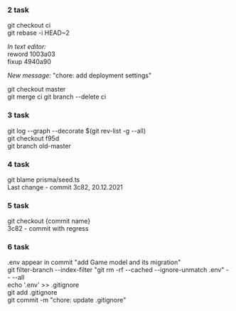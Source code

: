 ### 2 task
git checkout ci  
git rebase -i HEAD~2  

*In text editor:*  
reword 1003a03  
fixup 4940a90

*New message:* "chore: add deployment settings"  

git checkout master  
git merge ci
git branch --delete ci  

### 3 task
git log --graph --decorate $(git rev-list -g --all)  
git checkout f95d  
git branch old-master 

### 4 task
git blame prisma/seed.ts  
Last change - commit 3c82, 20.12.2021 

### 5 task
git checkout {commit name}  
3c82 - commit with regress  

### 6 task
.env appear in commit "add Game model and its migration"  
git filter-branch --index-filter "git rm -rf --cached --ignore-unmatch .env" -- --all  
echo '.env' >> .gitignore  
git add .gitignore  
git commit -m "chore: update .gitignore"  

